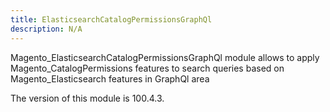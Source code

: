 ```yaml
---
title: ElasticsearchCatalogPermissionsGraphQl
description: N/A
---
```


Magento_ElasticsearchCatalogPermissionsGraphQl module allows to apply Magento_CatalogPermissions features to search queries based on Magento_Elasticsearch features in GraphQl area

<InlineAlert slots="text" />
The version of this module is 100.4.3.
